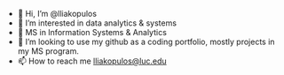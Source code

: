 - 👋 Hi, I’m @lliakopulos
- 👀 I’m interested in data analytics & systems
- 🌱 MS in Information Systems & Analytics
- 💞️ I’m looking to use my github as a coding portfolio, mostly projects in my MS program.
- 📫 How to reach me lliakopulos@luc.edu

<!---
lliakopulos/lliakopulos is a ✨ special ✨ repository because its `README.md` (this file) appears on your GitHub profile.
You can click the Preview link to take a look at your changes.
--->
